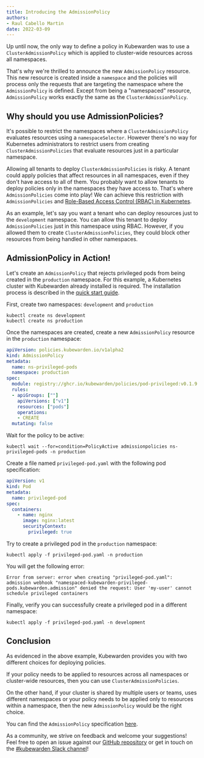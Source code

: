 ```yaml
---
title: Introducing the AdmissionPolicy
authors:
- Raul Cabello Martin
date: 2022-03-09
---
```


Up until now, the only way to define a policy in Kubewarden was to use a `ClusterAdmissionPolicy` which is applied to cluster-wide resources across all namespaces.

That's why we're thrilled to announce the new `AdmissionPolicy` resource. This new resource is created inside a `namespace` and the policies will process only the requests that are targeting the namespace where the `AdmissionPolicy` is defined. Except from being a "namespaced" resource, `AdmissionPolicy` works exactly the same as the `ClusterAdmissionPolicy`.

## Why should you use AdmissionPolicies?

It's possible to restrict the namespaces where a `ClusterAdmissionPolicy` evaluates resources using a `namespaceSelector`. However there's no way for Kubernetes administrators to restrict users from creating `ClusterAdmissionPolicies` that evaluate resources just in a particular namespace. 

Allowing all tenants to deploy `ClusterAdmissionPolicies` is risky. A tenant could apply policies that affect resources in all namespaces, even if they don't have access to all of them.
You probably want to allow tenants to deploy policies only in the namespaces they have access to. That's where `AdmissionPolicies` come into play! We can achieve this restriction with `AdmissionPolicies` and [Role-Based Access Control (RBAC) in Kubernetes](https://kubernetes.io/docs/reference/access-authn-authz/rbac/).

As an example, let's say you want a tenant who can deploy resources just to the `development` namespace. You can allow this tenant to deploy `AdmissionPolicies` just in this namespace using RBAC. However, if you allowed them to create `ClusterAdmissionPolicies`, they could block other resources from being handled in other namespaces.

## AdmissionPolicy in Action!

Let's create an `AdmissionPolicy` that rejects privileged pods from being created in the `production` namespace.
For this example, a Kubernetes cluster with Kubewarden already installed is required. The installation process is described in the [quick start guide](https://docs.kubewarden.io/quick-start.html).

First, create two namespaces: `development` and `production`

```
kubectl create ns development 
kubectl create ns production
```

Once the namespaces are created, create a new `AdmissionPolicy` resource in the `production` namespace:

```yaml
apiVersion: policies.kubewarden.io/v1alpha2
kind: AdmissionPolicy
metadata:
  name: ns-privileged-pods
  namespace: production
spec:
  module: registry://ghcr.io/kubewarden/policies/pod-privileged:v0.1.9
  rules:
  - apiGroups: [""]
    apiVersions: ["v1"]
    resources: ["pods"]
    operations:
    - CREATE
  mutating: false

```

Wait for the policy to be active:

```
kubectl wait --for=condition=PolicyActive admissionpolicies ns-privileged-pods -n production
```

Create a file named `privileged-pod.yaml` with the following pod specification:

```yaml
apiVersion: v1
kind: Pod
metadata:
  name: privileged-pod
spec:
  containers:
    - name: nginx
      image: nginx:latest
      securityContext:
        privileged: true
```

Try to create a privileged pod in the `production` namespace:
```
kubectl apply -f privileged-pod.yaml -n production
```

You will get the following error:

```
Error from server: error when creating "privileged-pod.yaml": admission webhook "namespaced-kubewarden-privileged-pods.kubewarden.admission" denied the request: User 'my-user' cannot schedule privileged containers
```

Finally, verify you can successfully create a privileged pod in a different namespace:

```
kubectl apply -f privileged-pod.yaml -n development
```

## Conclusion

As evidenced in the above example, Kubewarden provides you with two different choices for deploying policies.

If your policy needs to be applied to resources across all namespaces or cluster-wide resources, then you can use `ClusterAdmissionPolicies`. 

On the other hand, if your cluster is shared by multiple users or teams, uses different namespaces or your policy needs to be applied only to resources within a namespace, then the new `AdmissionPolicy` would be the right choice.

You can find the `AdmissionPolicy` specification [here](https://github.com/kubewarden/kubewarden-controller/blob/e0433fc3774d06dcf5e08bf2c600ad0117b89448/docs/crds/README.asciidoc#admissionpolicy).

As a community, we strive on feedback and welcome your suggestions! Feel free to open an issue against our
[GitHub repository](https://github.com/kubewarden/kubewarden-controller) or get in
touch on the [#kubewarden Slack channel](https://kubernetes.slack.com/archives/C01T3GTC3L7)!

